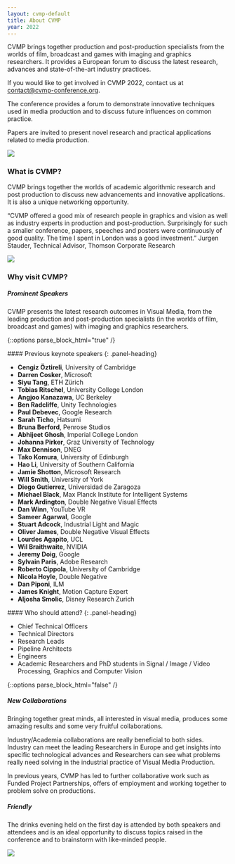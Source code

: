 ```yaml
---
layout: cvmp-default
title: About CVMP
year: 2022
---
```


CVMP brings together production and post-production specialists from the worlds of film, broadcast and games with imaging and graphics researchers. It provides a European forum to discuss the latest research, advances and state-of-the-art industry practices.

If you would like to get involved in CVMP 2022, contact us at <contact@cvmp-conference.org>.

The conference provides a forum to demonstrate innovative techniques used in media production and to discuss future influences on common practice.

Papers are invited to present novel research and practical applications related to media production.

<img src="{{site.url}}/{{site.baseurl}}/img/cvmp/cvmp-audience.jpg" class="img-thumbnail">


### What is CVMP?

CVMP brings together the worlds of academic algorithmic research and post production to discuss new advancements and innovative applications. It is also a unique networking opportunity.

“CVMP offered a good mix of research people in graphics and vision as well as industry experts in production and post-production. Surprisingly for such a smaller conference, papers, speeches and posters were continuously of good quality. The time I spent in London was a good investment.” Jurgen Stauder, Technical Advisor, Thomson Corporate Research

<img src="{{site.url}}/{{site.baseurl}}/img/cvmp/cvmp-keynote.jpg" class="img-thumbnail">


### Why visit CVMP?

##### Prominent Speakers

CVMP presents the latest research outcomes in Visual Media, from the leading production and post-production specialists (in the worlds of film, broadcast and games) with imaging and graphics researchers.


{::options parse_block_html="true" /}

<div class="row">
<div class="col-xs-12 col-sm-7">

<div class="panel panel-default">
#### Previous keynote speakers
{: .panel-heading}
<div class="panel-body">

- **Cengiz Öztireli**, University of Cambridge
- **Darren Cosker**, Microsoft
- **Siyu Tang**, ETH Zürich
- **Tobias Ritschel**, University College London
- **Angjoo Kanazawa**, UC Berkeley
- **Ben Radcliffe**, Unity Technologies
- **Paul Debevec**, Google Research
- **Sarah Ticho**, Hatsumi
- **Bruna Berford**, Penrose Studios
- **Abhijeet Ghosh**, Imperial College London
- **Johanna Pirker**, Graz University of Technology
- **Max Dennison**, DNEG
- **Tako Komura**, University of Edinburgh
- **Hao Li**, University of Southern California
- **Jamie Shotton**, Microsoft Research
- **Will Smith**, University of York
- **Diego Gutierrez**, Universidad de Zaragoza
- **Michael Black**, Max Planck Institute for Intelligent Systems
- **Mark Ardington**, Double Negative Visual Effects
- **Dan Winn**, YouTube VR
- **Sameer Agarwal**, Google
- **Stuart Adcock**, Industrial Light and Magic
- **Oliver James**, Double Negative Visual Effects
- **Lourdes Agapito**, UCL
- **Wil Braithwaite**, NVIDIA
- **Jeremy Doig**, Google
- **Sylvain Paris**, Adobe Research
- **Roberto Cippola**, University of Cambridge
- **Nicola Hoyle**, Double Negative
- **Dan Piponi**, ILM
- **James Knight**, Motion Capture Expert
- **Aljosha Smolic**, Disney Research Zurich

</div>
</div>

</div>
<div class="col-xs-12 col-sm-5">

<div class="panel panel-default">
#### Who should attend?
{: .panel-heading}
<div class="panel-body">

-    Chief Technical Officers
-    Technical Directors
- Research Leads
-    Pipeline Architects
-    Engineers
-    Academic Researchers and PhD students in Signal / Image / Video Processing, Graphics and Computer Vision

</div>
</div>

</div>
</div>

{::options parse_block_html="false" /}


##### New Collaborations

Bringing together great minds, all interested in visual media, produces some amazing results and some very fruitful collaborations.

Industry/Academia collaborations are really beneficial to both sides. Industry can meet the leading Researchers in Europe and get insights into specific technological advances and Researchers can see what problems really need solving in the industrial practice of Visual Media Production.

In previous years, CVMP has led to further collaborative work such as Funded Project Partnerships, offers of employment and working together to problem solve on productions.


<!--##### Accessible

The Knowledge Centre at the British Library provides an accessible forum for the European Media Industry and is a great place to meet your peers and to strengthen current partnerships. We bring the high calibre speakers from around the world, to the centre of London.-->


##### Friendly

The drinks evening held on the first day is attended by both speakers and attendees and is an ideal opportunity to discuss topics raised in the conference and to brainstorm with like-minded people.

<img src="{{site.url}}/{{site.baseurl}}/img/cvmp/cvmp-theatre.jpg" class="img-thumbnail">

